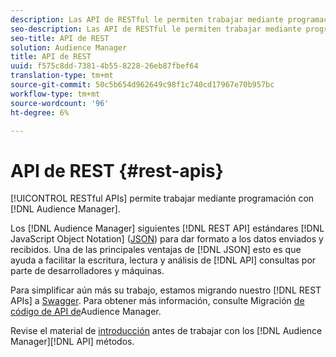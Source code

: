 ```yaml
---
description: Las API de RESTful le permiten trabajar mediante programación con Audience Manager.
seo-description: Las API de RESTful le permiten trabajar mediante programación con Audience Manager.
seo-title: API de REST
solution: Audience Manager
title: API de REST
uuid: f575c8dd-7381-4b55-8228-26eb87fbef64
translation-type: tm+mt
source-git-commit: 50c5b654d962649c98f1c740cd17967e70b957bc
workflow-type: tm+mt
source-wordcount: '96'
ht-degree: 6%

---
```



# API de REST {#rest-apis}

[!UICONTROL RESTful APIs] permite trabajar mediante programación con [!DNL Audience Manager].

Los [!DNL Audience Manager] siguientes [!DNL REST API] estándares [!DNL JavaScript Object Notation] ([JSON](https://www.json.org/)) para dar formato a los datos enviados y recibidos. Una de las principales ventajas de [!DNL JSON] esto es que ayuda a facilitar la escritura, lectura y análisis de [!DNL API] consultas por parte de desarrolladores y máquinas.

Para simplificar aún más su trabajo, estamos migrando nuestro [!DNL REST APIs] a [Swagger](https://swagger.io/solutions/api-documentation/). Para obtener más información, consulte Migración [de código de API de](/help/using/api/api-swagger-migration.md)Audience Manager.

Revise el material de [introducción](../../api/rest-api-main/aam-api-getting-started.md#getting-started-with-rest-apis) antes de trabajar con los [!DNL Audience Manager][!DNL API] métodos.